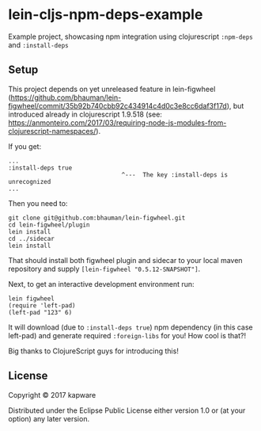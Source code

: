 # lein-cljs-npm-deps-example

Example project, showcasing npm integration using clojurescript `:npm-deps` and `:install-deps`

## Setup

This project depends on yet unreleased feature in lein-figwheel (https://github.com/bhauman/lein-figwheel/commit/35b92b740cbb92c434914c4d0c3e8cc6daf3f17d), but introduced already in clojurescript 1.9.518 (see: https://anmonteiro.com/2017/03/requiring-node-js-modules-from-clojurescript-namespaces/). 

If you get:
```
...
:install-deps true
                                ^---  The key :install-deps is unrecognized
...
```

Then you need to:
```
git clone git@github.com:bhauman/lein-figwheel.git
cd lein-figwheel/plugin
lein install
cd ../sidecar
lein install
```
That should install both figwheel plugin and sidecar to your local maven repository and supply `[lein-figwheel "0.5.12-SNAPSHOT"]`.

Next, to get an interactive development environment run:
```
lein figwheel
(require 'left-pad)
(left-pad "123" 6)
```
It will download (due to `:install-deps true`) npm dependency (in this case left-pad) and generate required `:foreign-libs` for you!
How cool is that?!

Big thanks to ClojureScript guys for introducing this!

## License

Copyright © 2017 kapware

Distributed under the Eclipse Public License either version 1.0 or (at your option) any later version.
